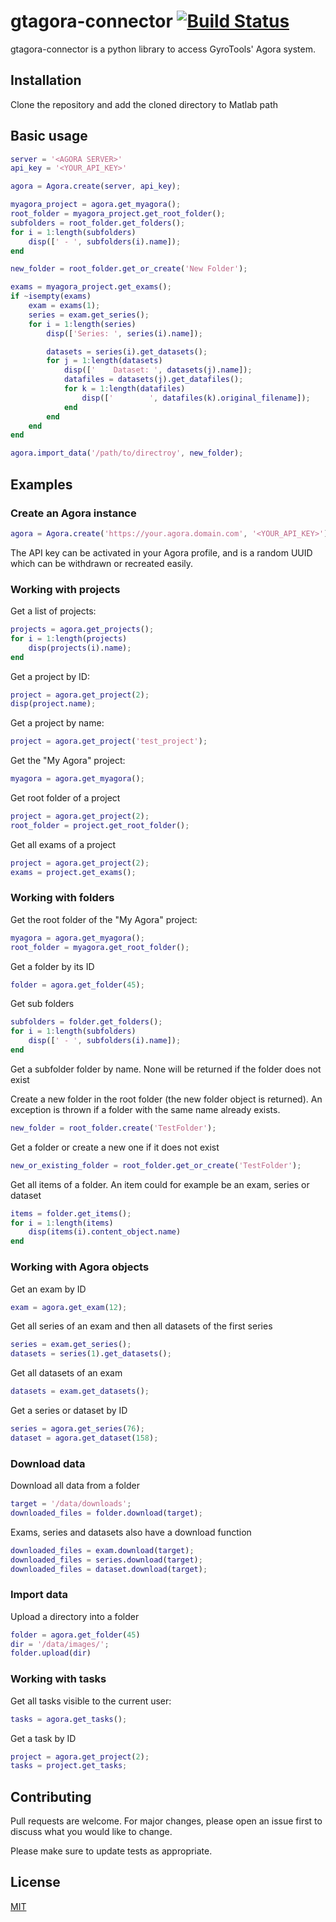 # gtagora-connector [![Build Status](https://travis-ci.org/gyrofx/gtagora-connector-py.svg?branch=master)](https://travis-ci.org/gyrofx/gtagora-connector-py)

gtagora-connector is a python library to access GyroTools' Agora system.

## Installation

Clone the repository and add the cloned directory to Matlab path

## Basic usage

```matlab
server = '<AGORA SERVER>'
api_key = '<YOUR_API_KEY>'

agora = Agora.create(server, api_key);

myagora_project = agora.get_myagora();
root_folder = myagora_project.get_root_folder();
subfolders = root_folder.get_folders();
for i = 1:length(subfolders)
    disp([' - ', subfolders(i).name]);
end

new_folder = root_folder.get_or_create('New Folder');

exams = myagora_project.get_exams();
if ~isempty(exams)
    exam = exams(1);
    series = exam.get_series();
    for i = 1:length(series)
        disp(['Series: ', series(i).name]);

        datasets = series(i).get_datasets();
        for j = 1:length(datasets)
            disp(['    Dataset: ', datasets(j).name]);
            datafiles = datasets(j).get_datafiles();
            for k = 1:length(datafiles)
                disp(['        ', datafiles(k).original_filename]);
            end
        end
    end
end

agora.import_data('/path/to/directroy', new_folder);
```

## Examples

### Create an Agora instance

```matlab
agora = Agora.create('https://your.agora.domain.com', '<YOUR_API_KEY>')
```

The API key can be activated in your Agora profile, and is a random UUID which can be withdrawn or recreated easily.

### Working with projects

Get a list of projects:

```matlab
projects = agora.get_projects();
for i = 1:length(projects)
    disp(projects(i).name);
end
```

Get a project by ID:

```matlab
project = agora.get_project(2);
disp(project.name);
```

Get a project by name:

```matlab
project = agora.get_project('test_project');
```

Get the \"My Agora\" project:

```matlab
myagora = agora.get_myagora();
```

Get root folder of a project

```matlab
project = agora.get_project(2);
root_folder = project.get_root_folder();
```

Get all exams of a project

```matlab
project = agora.get_project(2);
exams = project.get_exams();
```

<!-- Empty the trash

```matlab
project = agora.get_project(2)
project.empty_trash()
``` -->

### Working with folders

Get the root folder of the \"My Agora\" project:

```matlab
myagora = agora.get_myagora();
root_folder = myagora.get_root_folder();
```

Get a folder by its ID

```matlab
folder = agora.get_folder(45);
```

Get sub folders

```matlab
subfolders = folder.get_folders();
for i = 1:length(subfolders)
    disp([' - ', subfolders(i).name]);
end
```

Get a subfolder folder by name. None will be returned if the folder does not exist

<!-- ```matlab
my_folder = folder.get_folder('my_folder')
```

The get_folder function also takes a relative path.

```matlab
my_folder = folder.get_folder('../../data/my_folder')
``` -->

Create a new folder in the root folder (the new folder object is returned). An exception is thrown if a folder with the same name already exists.

```matlab
new_folder = root_folder.create('TestFolder');
```

Get a folder or create a new one if it does not exist

```matlab
new_or_existing_folder = root_folder.get_or_create('TestFolder');
```

<!-- Delete a folder. Delete a folder is recursive. It deletes all items. The delete operation does not follow links.

```matlab
folder.delete()
``` -->

Get all items of a folder. An item could for example be an exam, series or dataset

```matlab
items = folder.get_items();
for i = 1:length(items)
    disp(items(i).content_object.name)
end
```

<!-- Get all exams of a folder. Use the recursive parameter to also get the exams in all subfolders

```matlab
exams = folder.get_exams();
for exam in exams:
    print(f" - {exam}")
``` -->

<!-- Get all datasets of a folder. Use the recursive parameter to also get the exams in all subfolders

```matlab
datasets = folder.get_datasets();
```

Get a dataset by name. None is returned if the dataset does not exist

```matlab
dataset = folder.get_dataset('my_dataset')
```

Get the path of a folder within Agora (breadcrumb)

```matlab
folder = agora.get_folder(45)
breadcrumb = folder.get_breadcrumb()
``` -->

### Working with Agora objects

<!-- Get the list of exams

```matlab
exams = agora.get_exams();
``` -->

Get an exam by ID

```matlab
exam = agora.get_exam(12);
```

<!-- Link the first Exam to the a folder

```matlab
exam_item = exam.link_to_folder(folder.id)
``` -->

<!-- Delete the link of an exam (doesn't delete the Exam itself)

```matlab
exam_item.delete()
``` -->

Get all series of an exam and then all datasets of the first series

```matlab
series = exam.get_series();
datasets = series(1).get_datasets();
```

Get all datasets of an exam

```matlab
datasets = exam.get_datasets();
```

<!-- Get a list of all patients

```matlab
patients = agora.get_patients()
```

Get a patient by ID

```matlab
patient = agora.get_patient(15)
``` -->

Get a series or dataset by ID

```matlab
series = agora.get_series(76);
dataset = agora.get_dataset(158);
```

<!-- ### Tag Objects

Get all tags the current user has access to:

```matlab
tags = agora.get_tags()
```

Get a tag by id or name:

```matlab
tag1 = agora.get_tag(id=3)
tag2 = agora.get_tag(name='good')
```

Tag an agora object:

```matlab
exam = agora.get_exam(12)
series = agora.get_series(24)
dataset = agora.get_dataset(145)
folder = agora.get_folder(15)
patient = agora.get_patient(2)

tag_instance1 = exam.tag(tag1)
tag_instance2 = series.tag(tag1)
tag_instance3 = dataset.tag(tag1)
tag_instance4 = folder.tag(tag1)
tag_instance5 = patient.tag(tag1)
``` -->

### Download data

Download all data from a folder

```matlab
target = '/data/downloads';
downloaded_files = folder.download(target);
```

Exams, series and datasets also have a download function

```matlab
downloaded_files = exam.download(target);
downloaded_files = series.download(target);
downloaded_files = dataset.download(target);
```

### Import data

Upload a directory into a folder

```matlab
folder = agora.get_folder(45)
dir = '/data/images/';
folder.upload(dir)
```

<!-- Upload (and import) a rawfile and add an additional file to the the created series (Agora version > 6.3.0):

In this example a scanner rawfile and a textfile is uploaded. The rawfile will be imported into Agora and a Study and Series
will be created. We can add the additional text file to the created Series by specifying the "relations" attribute in the
upload function. The "relations" attribute is a dictionary whose key is the path to the rawfile and the value is a list
of additional files which will be added to the created series:

```matlab
folder = agora.get_folder(45)

files = [
Path('C:/data/raw/rawfile.raw'),
Path('C:/data/raw/rawfile.lab'),
Path('C:/data/log/logfile.txt'),
]

relations = {
'C:/data/raw/rawfile.raw' : ['C:/data/log/logfile.txt']
}

folder.upload(files, relations=relations)
```

This also works when uploading a whole directory:

```matlab
folder = agora.get_folder(45)

dir = [Path('C:/data/')]

relations = {
'C:/data/raw/rawfile.raw' : ['C:/data/log/logfile.txt']
}

folder.upload(dir, relations=relations)
``` -->

### Working with tasks

Get all tasks visible to the current user:

```matlab
tasks = agora.get_tasks();
```

Get a task by ID

```matlab
project = agora.get_project(2);
tasks = project.get_tasks;
```

<!-- Run a task. <br/>
In this example the task has 2 inputs:

- A dataset with key "ds"
- An integer number with key "size"

The last line in the code sample waits for the task to finish

```matlab
task = agora.get_task(13)
target_folder = agora.get_folder(24)
dataset = agora.get_dataset(57)
taskinfo = task.run(target=target_folder, ds=dataset, size=1024)
taskinfo.join()
```

alternatively only the ID's of the Agora objects can be given as argument:

```matlab
taskinfo = task.run(target=target_folder, ds=23, size=1024)
```

the syntax to run the task can be printed to the console with the syntax function:

```matlab
task.syntax()
```

Save a task after it has been modified

```matlab
task = agora.get_task(13)
task.name = 'new_name'
task.save()
```

Delete a task

```matlab
task.delete()
```

Export all tasks into a json file

```matlab
agora.export_tasks('<output file>.json')
```

Import tasks from file (Experimental!)

```matlab
agora.import_tasks('<input file>.json')
``` -->

<!-- ### Working with parameters

Get a parameter by name

```matlab
dataset = agora.get_dataset(13)
parameter = dataset.get_parameter('EX_ACQ_echoes')
if not parameter.is_array:
    value = parameter.values[0]
else:
    value = parameter.values
```

Search for parameters

```matlab
dataset = agora.get_dataset(13)
parameters = dataset.search_parameter('EX_ACQ_')
print(f'{len(parameters)} parameters found')
```

### Users and sharing

Get the current user

```matlab
current_user = agora.get_current_user()
```

Get all users

```matlab
users = agora.get_users()
```

Get all user groups

```matlab
users = agora.get_groups()
```

### Various

The members of any Agora object can be printed to the console with the display function

```matlab
exam = agora.get_exam(22)
exam.display()

folder = agora.get_folder(15)
folder.display()
``` -->

## Contributing

Pull requests are welcome. For major changes, please open an issue first to discuss what you would like to change.

Please make sure to update tests as appropriate.

## License

[MIT](https://choosealicense.com/licenses/mit/)
